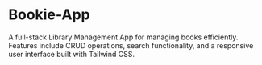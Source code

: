 # Bookie-App
A full-stack Library Management App for managing books efficiently. Features include CRUD operations, search functionality, and a responsive user interface built with Tailwind CSS. 
